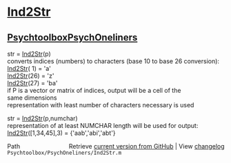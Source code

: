 # [Ind2Str](Ind2Str)
## [Psychtoolbox](Psychtoolbox)[PsychOneliners](PsychOneliners)

str = [Ind2Str](Ind2Str)(p)  
converts indices (numbers) to characters (base 10 to base 26 conversion):  
[Ind2Str](Ind2Str)( 1) = 'a'  
[Ind2Str](Ind2Str)(26) = 'z'  
[Ind2Str](Ind2Str)(27) = 'ba'  
if P is a vector or matrix of indices, output will be a cell of the  
same dimensions  
representation with least number of characters necessary is used  
  
str = [Ind2Str](Ind2Str)(p,numchar)  
representation of at least NUMCHAR length will be used for output:  
[Ind2Str](Ind2Str)([1,34,45],3) = {'aab','abi','abt'}  




<div class="code_header" style="text-align:right;">
  <span style="float:left;">Path&nbsp;&nbsp;</span> <span class="counter">Retrieve <a href=
  "https://raw.github.com/Psychtoolbox-3/Psychtoolbox-3/beta/Psychtoolbox/PsychOneliners/Ind2Str.m">current version from GitHub</a> | View <a href=
  "https://github.com/Psychtoolbox-3/Psychtoolbox-3/commits/beta/Psychtoolbox/PsychOneliners/Ind2Str.m">changelog</a></span>
</div>
<div class="code">
  <code>Psychtoolbox/PsychOneliners/Ind2Str.m</code>
</div>


